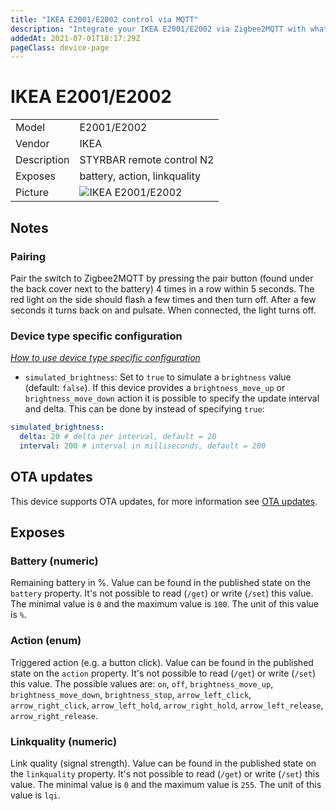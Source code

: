 ```yaml
---
title: "IKEA E2001/E2002 control via MQTT"
description: "Integrate your IKEA E2001/E2002 via Zigbee2MQTT with whatever smart home infrastructure you are using without the vendors bridge or gateway."
addedAt: 2021-07-01T18:17:29Z
pageClass: device-page
---
```


<!-- !!!! -->
<!-- ATTENTION: This file is auto-generated through docgen! -->
<!-- You can only edit the "## Notes"-Section. -->
<!-- !!!! -->

# IKEA E2001/E2002

|     |     |
|-----|-----|
| Model | E2001/E2002  |
| Vendor  | IKEA  |
| Description | STYRBAR remote control N2 |
| Exposes | battery, action, linkquality |
| Picture | ![IKEA E2001/E2002](https://psi-4ward.github.io/zigbee2mqtt.io/images/devices/E2001-E2002.jpg) |


## Notes


### Pairing

Pair the switch to Zigbee2MQTT by pressing the pair button (found under the back cover next to the battery) 4 times in a row within 5 seconds. The red light on the side should flash a few times and then turn off. After a few seconds it turns back on and pulsate. When connected, the light turns off.

### Device type specific configuration
*[How to use device type specific configuration](../guide/configuration/devices-groups.md#specific-device-options)*

* `simulated_brightness`: Set to `true` to simulate a `brightness` value (default: `false`).
If this device provides a `brightness_move_up` or `brightness_move_down` action it is possible to specify the update
interval and delta. This can be done by instead of specifying `true`:

```yaml
simulated_brightness:
  delta: 20 # delta per interval, default = 20
  interval: 200 # interval in milliseconds, default = 200
```


## OTA updates
This device supports OTA updates, for more information see [OTA updates](../guide/usage/ota_updates.md).


## Exposes

### Battery (numeric)
Remaining battery in %.
Value can be found in the published state on the `battery` property.
It's not possible to read (`/get`) or write (`/set`) this value.
The minimal value is `0` and the maximum value is `100`.
The unit of this value is `%`.

### Action (enum)
Triggered action (e.g. a button click).
Value can be found in the published state on the `action` property.
It's not possible to read (`/get`) or write (`/set`) this value.
The possible values are: `on`, `off`, `brightness_move_up`, `brightness_move_down`, `brightness_stop`, `arrow_left_click`, `arrow_right_click`, `arrow_left_hold`, `arrow_right_hold`, `arrow_left_release`, `arrow_right_release`.

### Linkquality (numeric)
Link quality (signal strength).
Value can be found in the published state on the `linkquality` property.
It's not possible to read (`/get`) or write (`/set`) this value.
The minimal value is `0` and the maximum value is `255`.
The unit of this value is `lqi`.

